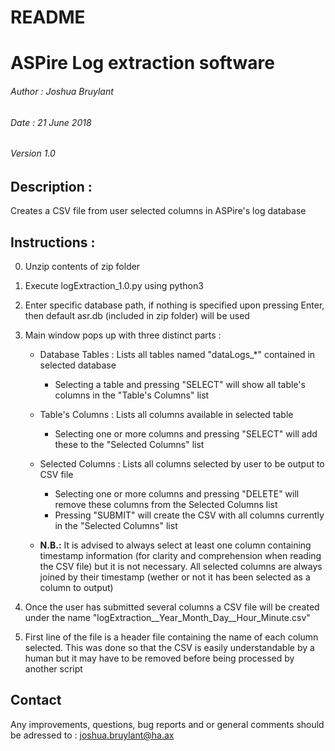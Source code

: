 # README


# ASPire Log extraction software
###### Author : Joshua Bruylant
###### Date : 21 June 2018
###### Version 1.0


## Description : 
Creates a CSV file from user selected columns in ASPire's log database

## Instructions : 

0. Unzip contents of zip folder

1. Execute logExtraction_1.0.py using python3

2. Enter specific database path, if nothing is specified upon pressing Enter, then default asr.db (included in zip folder) will be used

3. Main window pops up with three distinct parts :

   - Database Tables : Lists all tables named "dataLogs_*" contained in selected database  
      - Selecting a table and pressing "SELECT" will show all table's columns in the "Table's Columns" list
		
   - Table's Columns : Lists all columns available in selected table
      - Selecting one or more columns and pressing "SELECT" will add these to the "Selected Columns" list
		
   - Selected Columns : Lists all columns selected by user to be output to CSV file  
      - Selecting one or more columns and pressing "DELETE" will remove these columns from the Selected Columns list  
      - Pressing "SUBMIT" will create the CSV with all columns currently in the "Selected Columns" list  
        
   - **N.B.:** It is advised to always select at least one column containing timestamp information (for clarity and comprehension when reading the CSV file) but it is not necessary. All selected columns are always joined by their timestamp (wether or not it has been selected as a column to output)
		
4. Once the user has submitted several columns a CSV file will be created under the name "logExtraction__Year_Month_Day__Hour_Minute.csv"

5. First line of the file is a header file containing the name of each column selected. This was done so that the CSV is easily understandable by a human but it may have to be removed before being processed by another script

		
## Contact

Any improvements, questions, bug reports and or general comments should be adressed to : joshua.bruylant@ha.ax
